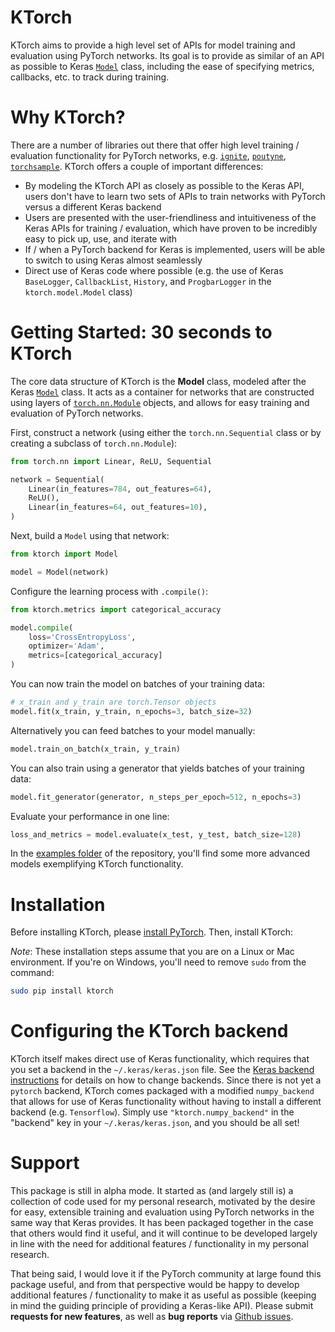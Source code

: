 # KTorch

KTorch aims to provide a high level set of APIs for model training and evaluation using PyTorch networks. Its goal is to provide as similar of an API as possible to Keras [`Model`](https://keras.io/models/model/) class, including the ease of specifying metrics, callbacks, etc. to track during training.

# Why KTorch?

There are a number of libraries out there that offer high level training / evaluation functionality for PyTorch networks, e.g. [`ignite`](https://github.com/pytorch/ignite), [`poutyne`](https://github.com/GRAAL-Research/poutyne), [`torchsample`](https://github.com/ncullen93/torchsample). KTorch offers a couple of important differences: 

- By modeling the KTorch API as closely as possible to the Keras API, users don't have to learn two sets of APIs to train networks with PyTorch versus a different Keras backend 
- Users are presented with the user-friendliness and intuitiveness of the Keras APIs for training / evaluation, which have proven to be incredibly easy to pick up, use, and iterate with
- If / when a PyTorch backend for Keras is implemented, users will be able to switch to using Keras almost seamlessly
- Direct use of Keras code where possible (e.g. the use of Keras `BaseLogger`, `CallbackList`, `History`, and `ProgbarLogger` in the `ktorch.model.Model` class)

# Getting Started: 30 seconds to KTorch

The core data structure of KTorch is the __Model__ class, modeled after the Keras [`Model`](https://keras.io/models/model/) class. It acts as a container for networks that are constructed using layers of [`torch.nn.Module`](https://pytorch.org/docs/stable/_modules/torch/nn/modules/module.html) objects, and allows for easy training and evaluation of PyTorch networks.

First, construct a network (using either the `torch.nn.Sequential` class or by creating a subclass of `torch.nn.Module`):

```python
from torch.nn import Linear, ReLU, Sequential

network = Sequential(
    Linear(in_features=784, out_features=64),
    ReLU(),
    Linear(in_features=64, out_features=10),
)
```

Next, build a `Model` using that network:

```python
from ktorch import Model

model = Model(network)
```

Configure the learning process with `.compile()`:

```python
from ktorch.metrics import categorical_accuracy

model.compile(
    loss='CrossEntropyLoss',
    optimizer='Adam',
    metrics=[categorical_accuracy]
)
```

You can now train the model on batches of your training data:

```python
# x_train and y_train are torch.Tensor objects
model.fit(x_train, y_train, n_epochs=3, batch_size=32)
```

Alternatively you can feed batches to your model manually:

```python
model.train_on_batch(x_train, y_train)
```

You can also train using a generator that yields batches of your training data:

```python
model.fit_generator(generator, n_steps_per_epoch=512, n_epochs=3)
```

Evaluate your performance in one line:

```python
loss_and_metrics = model.evaluate(x_test, y_test, batch_size=128)
```

In the [examples folder](https://github.com/sallamander/ktorch/tree/master/examples) of the repository, you'll find some more advanced models exemplifying KTorch functionality.

# Installation

Before installing KTorch, please [install PyTorch](https://pytorch.org/get-started/locally/). Then, install KTorch:

*Note*: These installation steps assume that you are on a Linux or Mac environment. If you're on Windows, you'll need to remove `sudo` from the command:

```sh
sudo pip install ktorch
```

# Configuring the KTorch backend

KTorch itself makes direct use of Keras functionality, which requires that you set a backend in the `~/.keras/keras.json` file. See the [Keras backend instructions](https://keras.io/backend/) for details on how to change backends. Since there is not yet a `pytorch` backend, KTorch comes packaged with a modified `numpy_backend` that allows for use of Keras functionality without having to install a different backend (e.g. `Tensorflow`). Simply use `"ktorch.numpy_backend"` in the "backend" key in your `~/.keras/keras.json`, and you should be all set!

# Support

This package is still in alpha mode. It started as (and largely still is) a collection of code used for my personal research, motivated by the desire for easy, extensible training and evaluation using PyTorch networks in the same way that Keras provides. It has been packaged together in the case that others would find it useful, and it will continue to be developed largely in line with the need for additional features / functionality in my personal research.

That being said, I would love it if the PyTorch community at large found this package useful, and from that perspective would be happy to develop additional features / functionality to make it as useful as possible (keeping in mind the guiding principle of providing a Keras-like API). Please submit **requests for new features**, as well as **bug reports** via [Github issues](https://github.com/sallamander/ktorch/issues).
